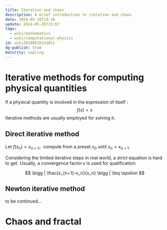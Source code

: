 ```yaml
---
title: Iteration and chaos
description: A brief introduction to iteration and chaos
date: 2024-05-26T14:18
update: 2024-05-26T23:07
tags:
  - wiki/mathematics
  - wiki/computational-physics
id: wiki20240526141811
dg-publish: true
maturity: sapling
---
```

# Iterative methods for computing physical quantities

If a physical quantity is involved in the expression of itself :
$$
f(x)=x \tag{1-1}
$$
Iterative methods are usually employed for solving it.

## Direct iterative method

Let $f(x_n)=x_{n+1}$，compute from a preset $x_0$ until $x_n=x_{n+1}$.

Considering the limited iterative steps in real world, a strict equation is hard to get. Usually, a convergence factor $\epsilon$ is used for qualification:

$$
\bigg | \frac{x_{n+1}-x_n}{x_n} \bigg | \leq \epsilon
$$
## Newton iterative method

to be continued...
# Chaos and fractal
